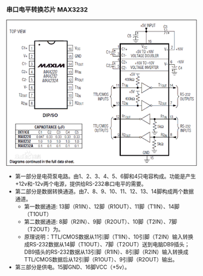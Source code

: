 
### 串口电平转换芯片 MAX3232

![MAX232引脚](max232.gif)
* 第一部分是电荷泵电路。由1、2、3、4、5、6脚和4只电容构成。功能是产生+12v和-12v两个电源，提供给RS-232串口电平的需要。
* 第二部分是数据转换通道。由7、8、9、10、11、12、13、14脚构成两个数据通道。
    * 第一数据通道: 13脚（R1IN）、12脚（R1OUT）、11脚（T1IN）、14脚（T1OUT）
    * 第二数据通道: 8脚（R2IN）、9脚（R2OUT）、10脚（T2IN）、7脚（T2OUT）为。
    * 原理说明：TTL/CMOS数据从11引脚（T1IN）、10引脚（T2IN）输入转换成RS-232数据从14脚（T1OUT）、7脚（T2OUT）送到电脑DB9插头；DB9插头的RS-232数据从13引脚（R1IN）、8引脚（R2IN）输入转换成TTL/CMOS数据后从12引脚（R1OUT）、9引脚（R2OUT）输出。
* 第三部分是供电。15脚GND、16脚VCC（+5v）。
